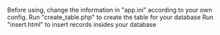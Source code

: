Before using, change the information in "app.ini" according to your own config.
Run "create_table.php" to create the table for your database
Run "insert.html" to insert records insides your database
